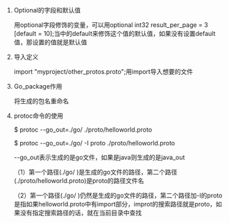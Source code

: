 1. Optional的字段和默认值

   用optional字段修饰的变量，可以用optional int32 result_per_page = 3 [default = 10];当中的default来修饰这个值的默认值，如果没有设置default值，那设置的值就是默认值

2. 导入定义

   import "myproject/other_protos.proto";用import导入想要的文件

3. Go_package作用

   将生成的包名重命名

4. protoc命令的使用

   $ protoc --go_out=./go/ ./proto/helloworld.proto

   $ protoc --go_out=./go/ -I proto ./proto/helloworld.proto

   --go_out表示生成的是go文件，如果是java则生成的是java_out

   （1）第一个路径(./go/ )是生成的go文件的路径，第二个路径(./proto/helloworld.proto)是proto的路径文件名

   （2）第一个路径(./go/ )仍然是生成的go文件的路径，第二个路径加-I的proto是指如果helloworld.proto中有import部分，improt的搜索路径就是proto，如果没有指定搜索路径的话，就在当前目录中查找

